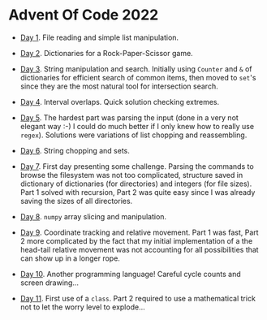 # Advent Of Code 2022

* [Day 1](Day01.ipynb). File reading and simple list manipulation.

* [Day 2](Day02.ipynb). Dictionaries for a Rock-Paper-Scissor game.

* [Day 3](Day03.ipynb). String manipulation and search. Initially using `Counter` and `&` of dictionaries for efficient search of common items, then moved to `set`'s since they are the most natural tool for intersection search.

* [Day 4](Day04.ipynb). Interval overlaps. Quick solution checking extremes.

* [Day 5](Day05.ipynb). The hardest part was parsing the input (done in a very not elegant way :-) I could do much better if I only knew how to really use `regex`). Solutions were variations of list chopping and reassembling.

* [Day 6](Day06.ipynb). String chopping and sets.

* [Day 7](Day07.ipynb). First day presenting some challenge. Parsing the commands to browse the filesystem was not too complicated, structure saved in dictionary of dictionaries (for directories) and integers (for file sizes). Part 1 solved with recursion, Part 2 was quite easy since I was already saving the sizes of all directories.

* [Day 8](Day08.ipynb). `numpy` array slicing and manipulation.

* [Day 9](Day09.ipynb). Coordinate tracking and relative movement. Part 1 was fast, Part 2 more complicated by the fact that my initial implementation of a the head-tail relative movement was not accounting for all possibilities that can show up in a longer rope.

* [Day 10](Day10.ipynb). Another programming language! Careful cycle counts and screen drawing...

* [Day 11](Day11.ipynb). First use of a `class`. Part 2 required to use a mathematical trick not to let the worry level to explode...
